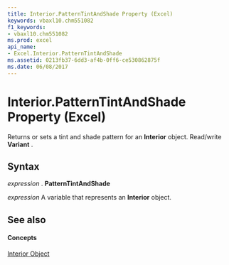 ```yaml
---
title: Interior.PatternTintAndShade Property (Excel)
keywords: vbaxl10.chm551082
f1_keywords:
- vbaxl10.chm551082
ms.prod: excel
api_name:
- Excel.Interior.PatternTintAndShade
ms.assetid: 0213fb37-6dd3-af4b-0ff6-ce530862875f
ms.date: 06/08/2017
---
```



# Interior.PatternTintAndShade Property (Excel)

Returns or sets a tint and shade pattern for an **Interior** object. Read/write **Variant** .


## Syntax

 _expression_ . **PatternTintAndShade**

 _expression_ A variable that represents an **Interior** object.


## See also


#### Concepts


[Interior Object](interior-object-excel.md)

